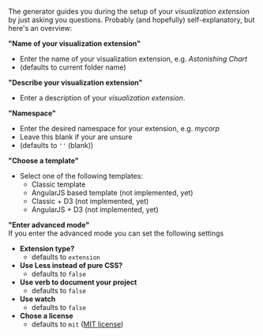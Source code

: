 The generator guides you during the setup of your _visualization extension_ by just asking you questions.
Probably (and hopefully) self-explanatory, but here's an overview:

**"Name of your visualization extension"**
- Enter the name of your visualization extension, e.g. _Astonishing Chart_
- (defaults to current folder name)

**"Describe your visualization extension"**
- Enter a description of your _visualization extension_.

**"Namespace"**
- Enter the desired namespace for your extension, e.g. _mycorp_
- Leave this blank if your are unsure
- (defaults to `''` (blank))

**"Choose a template"**
- Select one of the following templates:
	- Classic template
	- AngularJS based template (not implemented, yet)
	- Classic + D3 (not implemented, yet)
	- AngularJS + D3 (not implemented, yet)

**"Enter advanced mode"**  
If you enter the advanced mode you can set the following settings  
- **Extension type?**
	- defaults to `extension`
- **Use Less instead of pure CSS?**
	- defaults to `false`
- **Use verb to document your project**
	- defaults to `false`
- **Use watch**
	- defaults to `false`
- **Chose a license**
	- defaults to `mit` ([MIT license](http://opensource.org/licenses/MIT))